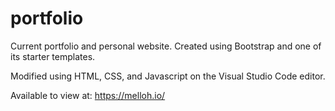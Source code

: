 # portfolio
Current portfolio and personal website. Created using Bootstrap and one of its starter templates. 


Modified using HTML, CSS, and Javascript on the Visual Studio Code editor.  


Available to view at: https://melloh.io/
